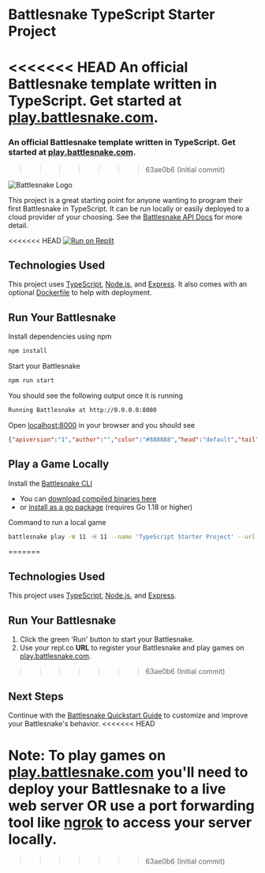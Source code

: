 # Battlesnake TypeScript Starter Project

<<<<<<< HEAD
An official Battlesnake template written in TypeScript. Get started at [play.battlesnake.com](https://play.battlesnake.com).
=======
### An official Battlesnake template written in TypeScript. Get started at [play.battlesnake.com](https://play.battlesnake.com).
>>>>>>> 63ae0b6 (Initial commit)

![Battlesnake Logo](https://media.battlesnake.com/social/StarterSnakeGitHubRepos_TypeScript.png)

This project is a great starting point for anyone wanting to program their first Battlesnake in TypeScript. It can be run locally or easily deployed to a cloud provider of your choosing. See the [Battlesnake API Docs](https://docs.battlesnake.com/api) for more detail. 

<<<<<<< HEAD
[![Run on Replit](https://repl.it/badge/github/BattlesnakeOfficial/starter-snake-typescript)](https://replit.com/@Battlesnake/starter-snake-typescript)

## Technologies Used

This project uses [TypeScript](https://www.typescriptlang.org/), [Node.js](https://nodejs.org/en/), and [Express](https://expressjs.com/). It also comes with an optional [Dockerfile](https://docs.docker.com/engine/reference/builder/) to help with deployment.

## Run Your Battlesnake

Install dependencies using npm

```sh
npm install
```

Start your Battlesnake

```sh
npm run start
```

You should see the following output once it is running

```sh
Running Battlesnake at http://0.0.0.0:8000
```

Open [localhost:8000](http://localhost:8000) in your browser and you should see

```json
{"apiversion":"1","author":"","color":"#888888","head":"default","tail":"default"}
```

## Play a Game Locally

Install the [Battlesnake CLI](https://github.com/BattlesnakeOfficial/rules/tree/main/cli)
* You can [download compiled binaries here](https://github.com/BattlesnakeOfficial/rules/releases)
* or [install as a go package](https://github.com/BattlesnakeOfficial/rules/tree/main/cli#installation) (requires Go 1.18 or higher)

Command to run a local game

```sh
battlesnake play -W 11 -H 11 --name 'TypeScript Starter Project' --url http://localhost:8000 -g solo --browser
```
=======
## Technologies Used

This project uses [TypeScript](https://www.typescriptlang.org/), [Node.js](https://nodejs.org/en/), and [Express](https://expressjs.com/).

## Run Your Battlesnake

1. Click the green 'Run' button to start your Battlesnake.
2. Use your repl.co **URL** to register your Battlesnake and play games on [play.battlesnake.com](https://play.battlesnake.com).
>>>>>>> 63ae0b6 (Initial commit)

## Next Steps

Continue with the [Battlesnake Quickstart Guide](https://docs.battlesnake.com/quickstart) to customize and improve your Battlesnake's behavior.
<<<<<<< HEAD

**Note:** To play games on [play.battlesnake.com](https://play.battlesnake.com) you'll need to deploy your Battlesnake to a live web server OR use a port forwarding tool like [ngrok](https://ngrok.com/) to access your server locally.
=======
>>>>>>> 63ae0b6 (Initial commit)
